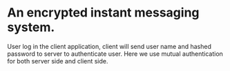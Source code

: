 # An encrypted instant messaging system. 

User log in the client application, client will send user name and hashed password to server to authenticate user. Here we use mutual authentication for both server side and client side. 
